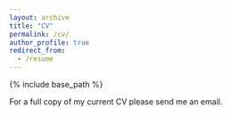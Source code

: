 ```yaml
---
layout: archive
title: "CV"
permalink: /cv/
author_profile: true
redirect_from:
  - /resume
---
```


{% include base_path %}

For a full copy of my current CV please send me an email.
